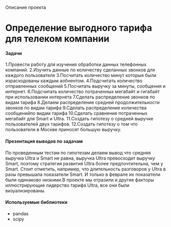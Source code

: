 Описание проекта 

# Определение выгодного тарифа для телеком компании

#### Задачи

1.Провести работу для изучения обработки данных телефонных компаний.
2.Изучить данные по количеству сделанных звонков для каждого пользователя 
3.Посчитать количество минут которые были израсходованы каждым аобнентом.
4.Подсчитать количество отправленных сообщений 
5.Посчитать выручку за минуты, сообщения и интернет.
6.Подсчитать количество потраченных мегабайт и гигабайт при использовании интернета
7.Сделать распределение звонков по видам тарифа
8.Делаем распределение средней продолжительности звонков по видам тарифа 
9.Сделать распределение количества сообщенийпо видам тарифа
10.Сделать сравнение потраченных мегабайт для Smart и Ultra. 
11.Создать гипотезу о средней выручке пользователей двух тарифов.
12.Создать гипотезу о том что пользователи в Москве приносят большую выручку.


  
#### Презентация выводов по задачам

По проведенным тестам по гипотезам делаем вывод что средняя выручка Ultra и Smart не равна, выручка Ultra превосходит выручку Smart, поэтому стратегия развития Ultra более предпочтительна, чем у Smart. Стоит отметить, например, что длительность разговоров у Ultra в разы превышала показатели Smart. И только в феврале их показатели были одинаково низкими.В проекте мы отразили и другие факторы иллюстрирующие лидерство тарифа Ultra, все они были визуализированы.

#### Используемые библиотеки

- pandas
- scipy
